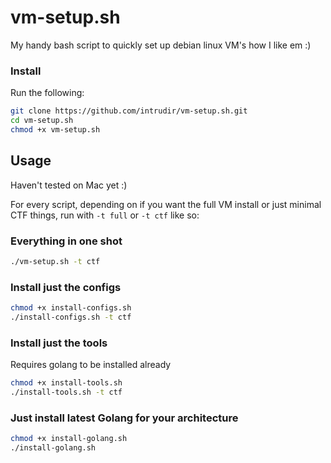 # vm-setup.sh
My handy bash script to quickly set up debian linux VM's how I like em :)

### Install
Run the following:
```bash
git clone https://github.com/intrudir/vm-setup.sh.git
cd vm-setup.sh
chmod +x vm-setup.sh
```

## Usage
Haven't tested on Mac yet :)

For every script, depending on if you want the full VM install or just minimal CTF things, run with `-t full` or `-t ctf` like so:

### Everything in one shot
```bash
./vm-setup.sh -t ctf
```

### Install just the configs
```bash
chmod +x install-configs.sh
./install-configs.sh -t ctf
```

### Install just the tools
Requires golang to be installed already
```bash
chmod +x install-tools.sh
./install-tools.sh -t ctf
```

### Just install latest Golang for your architecture
```bash
chmod +x install-golang.sh
./install-golang.sh 
```